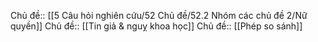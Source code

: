 Chủ đề:: [[5 Câu hỏi nghiên cứu/52 Chủ đề/52.2 Nhóm các chủ đề 2/Nữ quyền]]
Chủ đề:: [[Tin giả & nguỵ khoa học]]
Chủ đề:: [[Phép so sánh]]